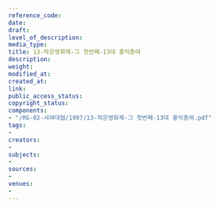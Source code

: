 ```yaml
---
reference_code: 
date: 
draft: 
level_of_description: 
media_type: 
title: 13-작은영화제-그 첫번째-13대 홍익총여
description: 
weight: 
modified_at: 
created_at: 
link: 
public_access_status: 
copyright_status: 
components:
- "/RG-02-서여대협/1997/13-작은영화제-그 첫번째-13대 홍익총여.pdf"
tags:
- 
creators:
- 
subjects:
- 
sources:
- 
venues:
- 
---
```

